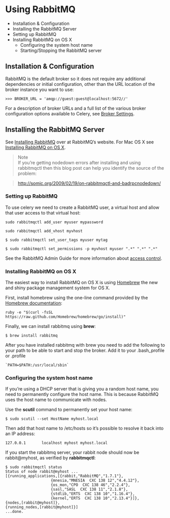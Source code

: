 # Using RabbitMQ

* Installation & Configuration  
* Installing the RabbitMQ Server  
 * Setting up RabbitMQ  
 * Installing RabbitMQ on OS X  
   * Configuring the system host name  
   * Starting/Stopping the RabbitMQ server  



## Installation & Configuration

RabbitMQ is the default broker so it does not require any additional dependencies or initial configuration, other than the URL location of the broker instance you want to use:

```
>>> BROKER_URL = 'amqp://guest:guest@localhost:5672//'
```
For a description of broker URLs and a full list of the various broker configuration options available to Celery, see [Broker Settings](http://docs.celeryproject.org/en/latest/configuration.html#conf-broker-settings).


## Installing the RabbitMQ Server

See [Installing RabbitMQ](http://www.rabbitmq.com/install.html) over at RabbitMQ’s website. For Mac OS X see [Installing RabbitMQ on OS X](http://docs.celeryproject.org/en/latest/getting-started/brokers/rabbitmq.html#installing-rabbitmq-on-os-x).  
> Note  
>If you’re getting nodedown errors after installing and using rabbitmqctl then this blog post can help you identify the source of the problem:

> http://somic.org/2009/02/19/on-rabbitmqctl-and-badrpcnodedown/  


### Setting up RabbitMQ

To use celery we need to create a RabbitMQ user, a virtual host and allow that user access to that virtual host:
```
sudo rabbitmqctl add_user myuser mypassword
```
```
sudo rabbitmqctl add_vhost myvhost
```
```
$ sudo rabbitmqctl set_user_tags myuser mytag
```
```
$ sudo rabbitmqctl set_permissions -p myvhost myuser ".*" ".*" ".*"
```
See the RabbitMQ Admin Guide for more information about [access control](http://www.rabbitmq.com/admin-guide.html#access-control).


### Installing RabbitMQ on OS X

The easiest way to install RabbitMQ on OS X is using [Homebrew](http://github.com/mxcl/homebrew/) the new and shiny package management system for OS X.

First, install homebrew using the one-line command provided by the [Homebrew documentation](https://github.com/Homebrew/homebrew/wiki/Installation):
```
ruby -e "$(curl -fsSL https://raw.github.com/Homebrew/homebrew/go/install)"
```
Finally, we can install rabbitmq using **brew**:
```
$ brew install rabbitmq
```
After you have installed rabbitmq with brew you need to add the following to your path to be able to start and stop the broker. Add it to your .bash_profile or .profile  
```
`PATH=$PATH:/usr/local/sbin`
```


### Configuring the system host name

If you’re using a DHCP server that is giving you a random host name, you need to permanently configure the host name. This is because RabbitMQ uses the host name to communicate with nodes.

Use the **scutil** command to permanently set your host name:
```
$ sudo scutil --set HostName myhost.local
```
Then add that host name to /etc/hosts so it’s possible to resolve it back into an IP address:
```
127.0.0.1       localhost myhost myhost.local
```
If you start the rabbitmq server, your rabbit node should now be rabbit@myhost, as verified by **rabbitmqctl**:
```
$ sudo rabbitmqctl status
Status of node rabbit@myhost ...
[{running_applications,[{rabbit,"RabbitMQ","1.7.1"},
                    {mnesia,"MNESIA  CXC 138 12","4.4.12"},
                    {os_mon,"CPO  CXC 138 46","2.2.4"},
                    {sasl,"SASL  CXC 138 11","2.1.8"},
                    {stdlib,"ERTS  CXC 138 10","1.16.4"},
                    {kernel,"ERTS  CXC 138 10","2.13.4"}]},
{nodes,[rabbit@myhost]},
{running_nodes,[rabbit@myhost]}]
...done.
```
